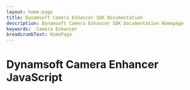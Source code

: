 ```yaml
---
layout: home-page
title: Dynamsoft Camera Enhancer SDK Documentation
description: Dynamsoft Camera Enhancer SDK Documentation Homepage
keywords:  Camera Enhancer
breadcrumbText: HomePage
---
```


# Dynamsoft Camera Enhancer JavaScript
